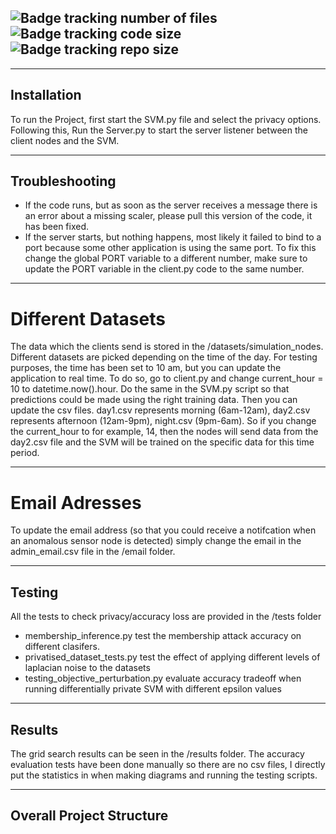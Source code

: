 ![Badge tracking number of files](https://img.shields.io/github/directory-file-count/Preffet/PPSVM?color=%23016a87)
![Badge tracking code size](https://img.shields.io/github/languages/code-size/Preffet/PPSVM?color=%2301877a)
![Badge tracking repo size](https://img.shields.io/github/repo-size/Preffet/PPSVM?color=%23013987)
-----------------------------------------------------------------------------

-----------------------------------------------------------------------------
## Installation
To run the Project, first start the SVM.py file and select the privacy options. Following this, Run the Server.py to start the server listener between the client nodes and the SVM.


-----------------------------------------------------------------------------
## Troubleshooting
- If the code runs, but as soon as the server receives a message there is an error about a missing scaler, please pull this version of the code, it has been fixed.
- If the server starts, but nothing happens, most likely it failed to bind to a port because some other application is using the same port. To fix this change the global PORT variable to a different number, make sure to update the PORT variable in the client.py code to the same number.


-----------------------------------------------------------------------------
# Different Datasets
The data which the clients send is stored in the /datasets/simulation_nodes.
Different datasets are picked depending on the time of the day. For testing purposes, the time has been set to 10 am,
but you can update the application to real time. To do so, go to client.py and change current_hour = 10 to datetime.now().hour. Do the same in the SVM.py script so that predictions could be made using the right training data. Then you can update the csv files. day1.csv represents morning (6am-12am), day2.csv represents afternoon (12am-9pm), night.csv (9pm-6am). So if you change the current_hour to for example, 14, then the nodes will send data from the day2.csv file and the SVM will be trained on the specific data for this time period.


-----------------------------------------------------------------------------
# Email Adresses
To update the email address (so that you could receive a notifcation when an anomalous sensor node is detected) simply change the email in the admin_email.csv file in the /email folder.


-----------------------------------------------------------------------------
## Testing
All the tests to check privacy/accuracy loss are provided in the /tests folder
- membership_inference.py test the membership attack accuracy on different clasifers.
- privatised_dataset_tests.py test the effect of applying different levels of laplacian noise to the datasets
- testing_objective_perturbation.py evaluate accuracy tradeoff when running differentially private SVM with different epsilon values


-----------------------------------------------------------------------------
## Results
The grid search results can be seen in the /results folder. The accuracy evaluation tests have been done manually so there are no csv files, I directly put the statistics in when making diagrams and running the testing scripts.


-----------------------------------------------------------------------------
## Overall Project Structure


